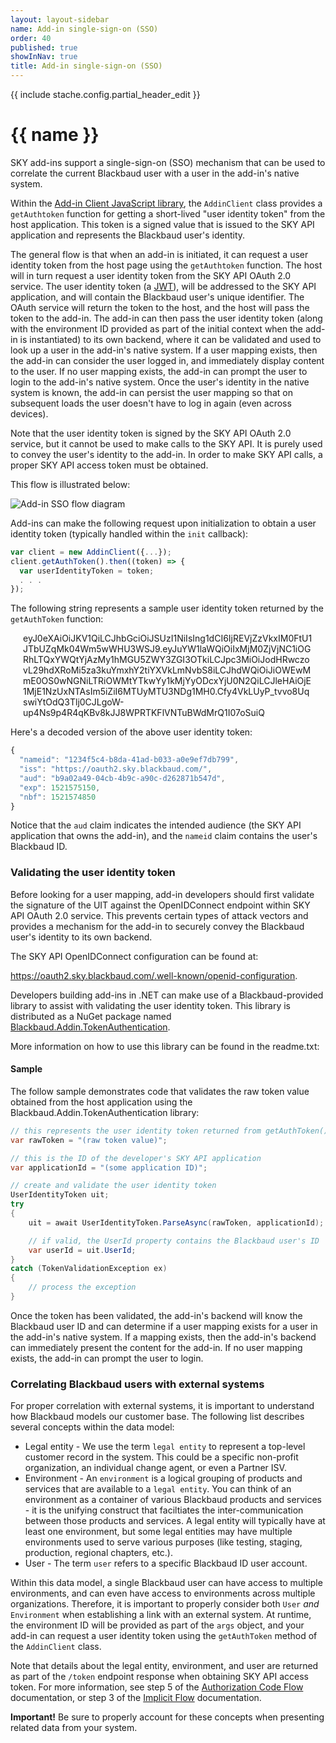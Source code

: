 ```yaml
---
layout: layout-sidebar
name: Add-in single-sign-on (SSO)
order: 40
published: true
showInNav: true
title: Add-in single-sign-on (SSO)
---
```

{{ include stache.config.partial_header_edit }}

# {{ name }} 

SKY add-ins support a single-sign-on (SSO) mechanism that can be used to correlate the current Blackbaud user with a user in the add-in's native system.

Within the <a href="https://github.com/blackbaud/sky-addin-client" target="_new">Add-in Client JavaScript library</a>, the `AddinClient` class provides a `getAuthtoken` function for getting a short-lived "user identity token" from the host application. This token is a signed value that is issued to the SKY API application and represents the Blackbaud user's identity.

The general flow is that when an add-in is initiated, it can request a user identity token from the host page using the `getAuthtoken` function.  The host will in turn request a user identity token from the SKY API OAuth 2.0 service.  The user identity token (a <a href="https://jwt.io">JWT</a>), will be addressed to the SKY API application, and will contain the Blackbaud user's unique identifier.  The OAuth service will return the token to the host, and the host will pass the token to the add-in.  The add-in can then pass the user identity token (along with the environment ID provided as part of the initial context when the add-in is instantiated) to its own backend, where it can be validated and used to look up a user in the add-in's native system.  If a user mapping exists, then the add-in can consider the user logged in, and immediately display content to the user.  If no user mapping exists, the add-in can prompt the user to login to the add-in's native system.  Once the user's identity in the native system is known, the add-in can persist the user mapping so that on subsequent loads the user doesn't have to log in again (even across devices).

Note that the user identity token is signed by the SKY API OAuth 2.0 service, but it cannot be used to make calls to the SKY API. It is purely used to convey the user's identity to the add-in.  In order to make SKY API calls, a proper SKY API access token must be obtained.

This flow is illustrated below:

<img style="border:none" src="/assets/img/add-in-sso.png" alt="Add-in SSO flow diagram" class="img-responsive" />

Add-ins can make the following request upon initialization to obtain a user identity token (typically handled within the `init` callback):

```js
var client = new AddinClient({...});
client.getAuthToken().then((token) => {
  var userIdentityToken = token;
  . . .
});
```

The following string represents a sample user identity token returned by the `getAuthToken` function:

<p style="padding: 0 20px; word-wrap: break-word">
eyJ0eXAiOiJKV1QiLCJhbGciOiJSUzI1NiIsIng1dCI6IjREVjZzVkxIM0FtU1JTbUZqMk04Wm5wWHU3WSJ9.eyJuYW1laWQiOiIxMjM0ZjVjNC1iOGRhLTQxYWQtYjAzMy1hMGU5ZWY3ZGI3OTkiLCJpc3MiOiJodHRwczovL29hdXRoMi5za3kuYmxhY2tiYXVkLmNvbS8iLCJhdWQiOiJiOWEwMmE0OS0wNGNiLTRiOWMtYTkwYy1kMjYyODcxYjU0N2QiLCJleHAiOjE1MjE1NzUxNTAsIm5iZiI6MTUyMTU3NDg1MH0.Cfy4VkLUyP_tvvo8UqswiYtOdQ3Tlj0CJLgoW-up4Ns9p4R4qKBv8kJJ8WPRTKFlVNTuBWdMrQ1I07oSuiQ
</p>

Here's a decoded version of the above user identity token:

```js
{
  "nameid": "1234f5c4-b8da-41ad-b033-a0e9ef7db799",
  "iss": "https://oauth2.sky.blackbaud.com/",
  "aud": "b9a02a49-04cb-4b9c-a90c-d262871b547d",
  "exp": 1521575150,
  "nbf": 1521574850
}
```

Notice that the `aud` claim indicates the intended audience (the SKY API application that owns the add-in), and the `nameid` claim contains the user's Blackbaud ID.

### Validating the user identity token

Before looking for a user mapping, add-in developers should first validate the signature of the UIT against the OpenIDConnect endpoint within SKY API OAuth 2.0 service.  This prevents certain types of attack vectors and provides a mechanism for the add-in to securely convey the Blackbaud user's identity to its own backend.  

The SKY API OpenIDConnect configuration can be found at:
 
 <a href="https://oauth2.sky.blackbaud.com/.well-known/openid-configuration" target="_new"><i class="fa fa-globe" aria-hidden="true"></i>    https://oauth2.sky.blackbaud.com/.well-known/openid-configuration</a>.

Developers building add-ins in .NET can make use of a Blackbaud-provided library to assist with validating the user identity token.  This library is distributed as a NuGet package named <a href="https://www.nuget.org/packages/Blackbaud.Addin.TokenAuthentication" target="_new"><i class="fa fa-globe" aria-hidden="true"></i> Blackbaud.Addin.TokenAuthentication</a>.

More information on how to use this library can be found in the readme.txt:

#### Sample 

The follow sample demonstrates code that validates the raw token value obtained from the host application using the Blackbaud.Addin.TokenAuthentication library:

```csharp
// this represents the user identity token returned from getAuthToken()
var rawToken = "(raw token value)";

// this is the ID of the developer's SKY API application
var applicationId = "(some application ID)";

// create and validate the user identity token
UserIdentityToken uit;
try
{
    uit = await UserIdentityToken.ParseAsync(rawToken, applicationId);

    // if valid, the UserId property contains the Blackbaud user's ID
    var userId = uit.UserId;
}
catch (TokenValidationException ex)
{
    // process the exception
}
```

Once the token has been validated, the add-in's backend will know the Blackbaud user ID and can determine if a user mapping exists for a user in the add-in's native system.  If a mapping exists, then the add-in's backend can immediately present the content for the add-in.  If no user mapping exists, the add-in can prompt the user to login.

### Correlating Blackbaud users with external systems

For proper correlation with external systems, it is important to understand how Blackbaud models our customer base.  The following list describes several concepts within the data model:

- Legal entity - We use the term `legal entity` to represent a top-level customer record in the system.  This could be a specific non-profit organization, an individual change agent, or even a Partner ISV.
- Environment - An `environment` is a logical grouping of products and services that are available to a `legal entity`.  You can think of an environment as a container of various Blackbaud products and services - it is the unifying construct that faciltiates the inter-communication between those products and services.  A legal entity will typically have at least one environment, but some legal entities may have multiple environments used to serve various purposes (like testing, staging, production, regional chapters, etc.).
- User - The term `user` refers to a specific Blackbaud ID user account.

Within this data model, a single Blackbaud user can have access to multiple environments, and can even have access to environments across multiple organizations.  Therefore, it is important to properly consider both `User` _and_ `Environment` when establishing a link with an external system.  At runtime, the environment ID will be provided as part of the `args` object, and your add-in can request a user identity token using the `getAuthToken` method of the `AddinClient` class.   

Note that details about the legal entity, environment, and user are returned as part of the `/token` endpoint response when obtaining SKY API access token.  For more information, see step 5 of the [Authorization Code Flow](/docs/authorization/auth-code-flow/#step-5--tokens-returned) documentation, or step 3 of the [Implicit Flow](/docs/authorization/implicit-flow/#step-3--access-token-provided) documentation.

<bb-alert bb-alert-type="warning">
<strong>Important!</strong> Be sure to properly account for these concepts when presenting related data from your system.</bb-alert>